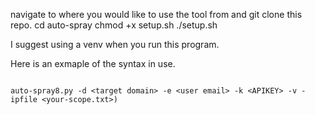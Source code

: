 navigate to where you would like to use the tool from and git clone this repo. 
cd auto-spray
chmod +x setup.sh
./setup.sh

I suggest using a venv when you run this program.

Here is an exmaple of the syntax in use. 


``` #!/bin/bash

auto-spray8.py -d <target domain> -e <user email> -k <APIKEY> -v -ipfile <your-scope.txt>)

